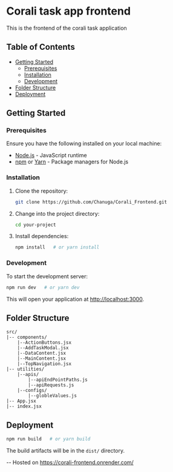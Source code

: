 # Corali task app frontend

This is the frontend of the corali task application

## Table of Contents

- [Getting Started](#getting-started)
  - [Prerequisites](#prerequisites)
  - [Installation](#installation)
  - [Development](#development)
- [Folder Structure](#folder-structure)
- [Deployment](#deployment)

## Getting Started

### Prerequisites

Ensure you have the following installed on your local machine:

- [Node.js](https://nodejs.org/) - JavaScript runtime
- [npm](https://www.npmjs.com/) or [Yarn](https://yarnpkg.com/) - Package managers for Node.js

### Installation

1. Clone the repository:

   ```bash
   git clone https://github.com/Chanuga/Corali_Frontend.git
   ```

2. Change into the project directory:

   ```bash
   cd your-project
   ```

3. Install dependencies:

   ```bash
   npm install   # or yarn install
   ```

### Development

To start the development server:

```bash
npm run dev   # or yarn dev
```

This will open your application at [http://localhost:3000](http://localhost:3000).

## Folder Structure

```
src/
|-- components/
    |--ActionButtons.jsx
    |--AddTaskModal.jsx
    |--DataContent.jsx
    |--MainContent.jsx
    |--TopNavigation.jsx
|-- utilities/
    |--apis/
        |--apiEndPointPaths.js
        |--apiRequests.js
    |--configs/
        |--globleValues.js
|-- App.jsx
|-- index.jsx
```

## Deployment

```bash
npm run build   # or yarn build
```

The build artifacts will be in the `dist/` directory.

-- Hosted on https://corali-frontend.onrender.com/